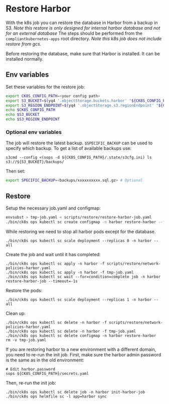 # Restore Harbor

With the k8s job you can restore the database in Harbor from a backup in S3.
*Note this restore is only designed for internal harbor database and not for an external database*
The steps should be performed from the `compliantkubernetes-apps` root directory.
*Note this k8s job does not include restore from gcs.*

Before restoring the database, make sure that Harbor is installed.
It can be installed normally.

## Env variables

Set these variables for the restore job:

```bash
export CK8S_CONFIG_PATH=<your config path>
export S3_BUCKET=$(yq4 '.objectStorage.buckets.harbor' "${CK8S_CONFIG_PATH}/defaults/sc-config.yaml" )
export S3_REGION_ENDPOINT=$(yq4 '.objectStorage.s3.regionEndpoint' "${CK8S_CONFIG_PATH}/common-config.yaml")
echo $CK8S_CONFIG_PATH
echo $S3_BUCKET
echo $S3_REGION_ENDPOINT
```

### Optional env variables

The job will restore the latest backup.
`$SPECIFIC_BACKUP` can be used to specify which backup.
To get a list of available backups use:

```
s3cmd --config <(sops -d ${CK8S_CONFIG_PATH}/.state/s3cfg.ini) ls s3://${S3_BUCKET}/backups/
```

Then set:

```bash
export SPECIFIC_BACKUP=<backups/xxxxxxxxxx.sql.gz> # Optional
```

## Restore

Setup the necessary job.yaml and configmap:

```bash
envsubst > tmp-job.yaml < scripts/restore/restore-harbor-job.yaml
./bin/ck8s ops kubectl sc create configmap -n harbor restore-harbor --from-file=scripts/restore/restore-harbor.sh
```

While restoring we need to stop all harbor pods except for the database.

```
./bin/ck8s ops kubectl sc scale deployment --replicas 0 -n harbor --all
```

Create the job and wait until it has completed:

```
./bin/ck8s ops kubectl sc apply -n harbor -f scripts/restore/network-policies-harbor.yaml
./bin/ck8s ops kubectl sc apply -n harbor -f tmp-job.yaml
./bin/ck8s ops kubectl sc wait --for=condition=complete job -n harbor restore-harbor-job --timeout=-1s
```

Restore the pods:

```
./bin/ck8s ops kubectl sc scale deployment --replicas 1 -n harbor --all
```

Clean up:

```
./bin/ck8s ops kubectl sc delete -n harbor -f scripts/restore/network-policies-harbor.yaml
./bin/ck8s ops kubectl sc delete -n harbor -f tmp-job.yaml
./bin/ck8s ops kubectl sc delete configmap -n harbor restore-harbor
rm -v tmp-job.yaml
```

If you are restoring harbor to a new environment with a different domain, you need to re-run the init job. First, make sure the harbor admin password is the same as in the old environment:

```console
# Edit harbor.password
sops ${CK8S_CONFIG_PATH}/secrets.yaml
```

Then, re-run the init job:

```console
./bin/ck8s ops kubectl sc delete job -n harbor init-harbor-job
./bin/ck8s ops helmfile sc -l app=harbor sync
```
